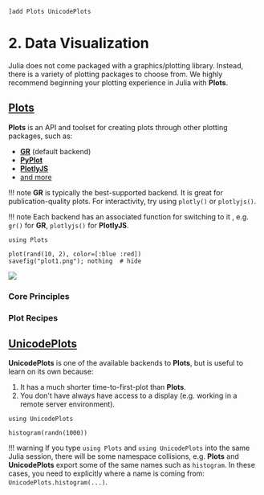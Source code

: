 ```@setup 1
]add Plots UnicodePlots
```

# 2. Data Visualization

Julia does not come packaged with a graphics/plotting library.  Instead, there is a variety of plotting packages to choose from.  We highly recommend beginning your plotting experience in Julia with **Plots**.

## [Plots](https://github.com/JuliaPlots/Plots.jl)

**Plots** is an API and toolset for creating plots through other plotting packages, such as:

- [**GR**](https://github.com/jheinen/GR.jl) (default backend)
- [**PyPlot**](https://github.com/JuliaPy/PyPlot.jl)
- [**PlotlyJS**](https://github.com/sglyon/PlotlyJS.jl)
- [and more](http://docs.juliaplots.org/latest/backends/)

!!! note
    **GR** is typically the best-supported backend.  It is great for publication-quality plots.  For
    interactivity, try using `plotly()` or `plotlyjs()`.

!!! note
    Each backend has an associated function for switching to it , e.g. `gr()` for **GR**, `plotlyjs()` for **PlotlyJS**.

```@example 1
using Plots

plot(rand(10, 2), color=[:blue :red])
savefig("plot1.png"); nothing  # hide
```
![](plot1.png)

### Core Principles


### Plot Recipes

## [UnicodePlots](https://github.com/Evizero/UnicodePlots.jl)

**UnicodePlots** is one of the available backends to **Plots**, but is useful to learn on its own because:

1. It has a much shorter time-to-first-plot than **Plots**. 
2. You don't have always have access to a display (e.g. working in a remote server environment).

```@example 2
using UnicodePlots

histogram(randn(1000))
```

!!! warning
    If you type `using Plots` and `using UnicodePlots` into the same Julia session, there will be some namespace collisions, e.g. **Plots** and **UnicodePlots** export some of the same names such as `histogram`.  In these cases, you need to explicitly where a name is coming from: `UnicodePlots.histogram(...)`.
